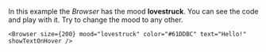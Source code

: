 In this example the _Browser_ has the mood <b>lovestruck</b>. You can see the code and play with it. Try to change the mood to any other.

```
<Browser size={200} mood="lovestruck" color="#61DDBC" text="Hello!" showTextOnHover />
```
